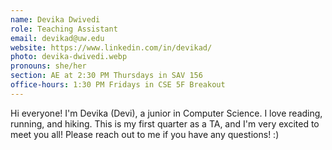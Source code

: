 ```yaml
---
name: Devika Dwivedi
role: Teaching Assistant
email: devikad@uw.edu
website: https://www.linkedin.com/in/devikad/
photo: devika-dwivedi.webp
pronouns: she/her
section: AE at 2:30 PM Thursdays in SAV 156
office-hours: 1:30 PM Fridays in CSE 5F Breakout
---
```


Hi everyone! I'm Devika (Devi), a junior in Computer Science. I love reading, running, and hiking. This is my first quarter as a TA, and I'm very excited to meet you all! Please reach out to me if you have any questions! :)
